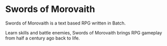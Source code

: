 # Swords of Morovaith
Swords of Morovaith is a text based RPG written in Batch.

Learn skills and battle enemies, Swords of Morovaith brings RPG gameplay from half a century ago back to life.
